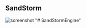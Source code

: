 ## SandStorm
![screenshot](https://github.com/PiterGroot/SandStorm/assets/70685433/1fc72135-23aa-461f-a31a-1523491d41a7)
"# SandStormEngine" 
